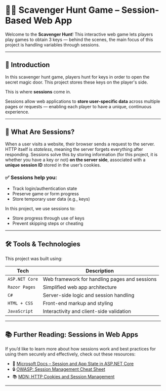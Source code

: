 # 🕵️‍♀️ Scavenger Hunt Game – Session-Based Web App

Welcome to the **Scavenger Hunt**! This interactive web game lets players play games to obtain 3 keys — behind the scenes, the main focus of this project is handling variables through sessions.

---

## 🎯 Introduction

In this scavenger hunt game, players hunt for keys in order to open the secret magic door. This project stores these keys on the player's side.

This is where **sessions** come in.

Sessions allow web applications to **store user-specific data** across multiple pages or requests — enabling each player to have a unique, continuous experience.

---

## 🧠 What Are Sessions?

When a user visits a website, their browser sends a request to the server. HTTP itself is *stateless*, meaning the server forgets everything after responding. Sessions solve this by storing information (for this project, it is whether you have a key or not) **on the server side**, associated with a **unique session ID** stored in the user’s cookies.

### ✅ Sessions help you:
- Track login/authentication state
- Preserve game or form progress
- Store temporary user data (e.g., keys)

In this project, we use sessions to:
- Store progress through use of keys
- Prevent skipping steps or cheating

---

## 🛠 Tools & Technologies

This project was built using:

| Tech              | Description                                         |
|------------------|-----------------------------------------------------|
| `ASP.NET Core`    | Web framework for handling pages and sessions      |
| `Razor Pages`     | Simplified web app architecture                    |
| `C#`              | Server-side logic and session handling             |
| `HTML + CSS`      | Front-end markup and styling                       |
| `JavaScript`      | Interactivity and client-side validation           |

---

## 📚 Further Reading: Sessions in Web Apps

If you’d like to learn more about how sessions work and best practices for using them securely and effectively, check out these resources:

- 📘 [Microsoft Docs – Session and App State in ASP.NET Core](https://learn.microsoft.com/en-us/aspnet/core/fundamentals/app-state?view=aspnetcore-7.0)
- 🔒 [OWASP: Session Management Cheat Sheet](https://cheatsheetseries.owasp.org/cheatsheets/Session_Management_Cheat_Sheet.html)
- 📚 [MDN: HTTP Cookies and Session Management](https://developer.mozilla.org/en-US/docs/Web/HTTP/Cookies)

---
